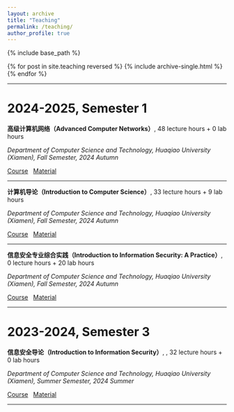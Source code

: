 ```yaml
---
layout: archive
title: "Teaching"
permalink: /teaching/
author_profile: true
---
```


{% include base_path %}

{% for post in site.teaching reversed %}
  {% include archive-single.html %}
{% endfor %}

---

2024-2025, Semester 1
======

**高级计算机网络（Advanced Computer Networks）**, 48 lecture hours + 0 lab hours 

*Department of Computer Science and Technology, Huaqiao University (Xiamen), Fall Semester, 2024 Autumn* 

[Course](https://faculty.hqu.edu.cn/WCH12/zh_CN/skxx/233670/list/index.htm) &nbsp; [Material](https://faculty.hqu.edu.cn/WCH12/zh_CN/jxzy/233669/list/index.htm)

---

**计算机导论（Introduction to Computer Science）**, 33 lecture hours + 9 lab hours 

*Department of Computer Science and Technology, Huaqiao University (Xiamen), Fall Semester, 2024 Autumn* 

[Course](https://faculty.hqu.edu.cn/WCH12/zh_CN/skxx/233670/list/index.htm) &nbsp; [Material](https://faculty.hqu.edu.cn/WCH12/zh_CN/jxzy/233669/list/index.htm)

---

**信息安全专业综合实践（Introduction to Information Security: A Practice）**, 0 lecture hours + 20 lab hours 

*Department of Computer Science and Technology, Huaqiao University (Xiamen), Fall Semester, 2024 Autumn* 

[Course](https://faculty.hqu.edu.cn/WCH12/zh_CN/skxx/233670/list/index.htm) &nbsp; [Material](https://faculty.hqu.edu.cn/WCH12/zh_CN/jxzy/233669/list/index.htm)

---

2023-2024, Semester 3
======

**信息安全导论（Introduction to Information Security）**, , 32 lecture hours + 0 lab hours

*Department of Computer Science and Technology, Huaqiao University (Xiamen), Summer Semester, 2024 Summer* 

[Course](https://faculty.hqu.edu.cn/WCH12/zh_CN/skxx/233670/list/index.htm) &nbsp; [Material](https://faculty.hqu.edu.cn/WCH12/zh_CN/jxzy/233669/list/index.htm)

---
